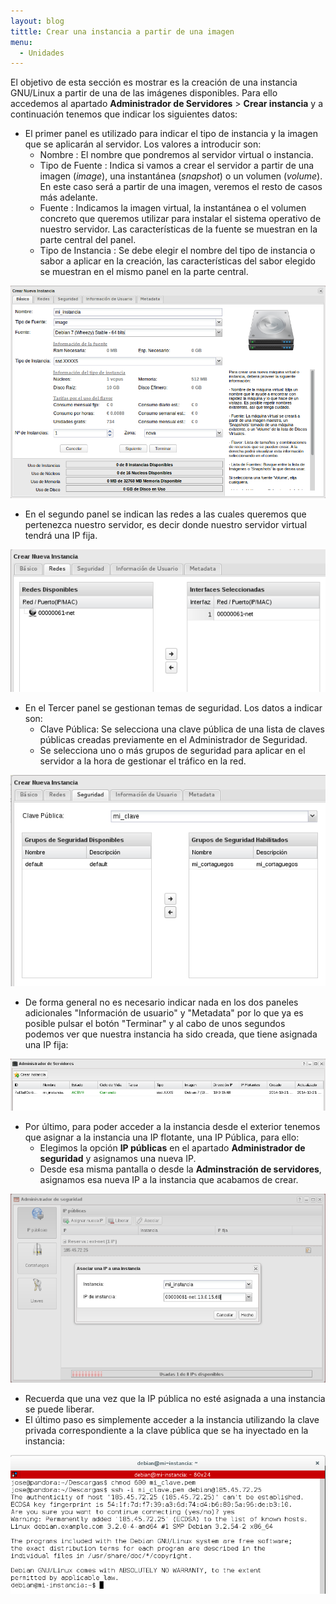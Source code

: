 ```yaml
---
layout: blog
tittle: Crear una instancia a partir de una imagen
menu:
  - Unidades
---
```


El objetivo de esta sección es mostrar es la creación de una instancia GNU/Linux
a partir de una de las imágenes disponibles. Para ello accedemos al apartado
**Administrador de Servidores** > **Crear instancia** y a continuación tenemos
que indicar los siguientes datos:

* El primer panel es utilizado para indicar el tipo de instancia y la imagen que
se aplicarán al servidor. Los valores a introducir son:
  * Nombre : El nombre que pondremos al servidor virtual o instancia.
  * Tipo de Fuente : Indica si vamos a crear el servidor a partir de una
  imagen (*image*), una instantánea (*snapshot*) o un volumen (*volume*). En
  este caso será a partir de una imagen, veremos el resto de casos más
  adelante.
  * Fuente : Indicamos la imagen virtual, la instantánea o el volumen concreto
  que queremos utilizar para instalar el sistema operativo de nuestro
  servidor. Las características de la fuente se muestran en la parte central
  del panel.
  * Tipo de Instancia : Se debe elegir el nombre del tipo de instancia o sabor a
  aplicar en la creación, las características del sabor elegido se muestran en 
  el mismo panel en la parte central.


![instancia](img/demo2_3.png)


* En el segundo panel se indican las redes a las cuales queremos que pertenezca
nuestro servidor, es decir donde nuestro servidor virtual tendrá una IP fija.


![instancia](img/demo2_4.png)


* En el Tercer panel se gestionan temas de seguridad. Los datos a indicar son:
  * Clave Pública: Se selecciona una clave pública de una lista de claves
  públicas creadas previamente en el Administrador de Seguridad. 
  * Se selecciona uno o más grupos de seguridad para aplicar en el servidor a la
  hora de gestionar el tráfico en la red.


![instancia](img/demo2_5.png)


* De forma general no es necesario indicar nada en los dos paneles adicionales
"Información de usuario" y "Metadata" por lo que ya es posible pulsar el botón
"Terminar" y al cabo de unos segundos podemos ver que nuestra instancia ha
sido creada, que tiene asignada una IP fija:


![instancia](img/demo2_6.png)


* Por último, para poder acceder a la instancia desde el exterior tenemos que
asignar a la instancia una IP flotante, una IP Pública, para ello:
  * Elegimos la opción **IP públicas** en el apartado **Administrador de
  seguridad** y asignamos una nueva IP. 
  * Desde esa misma pantalla o desde la **Adminstración de servidores**,
  asignamos esa nueva IP a la instancia que acabamos de crear.


![ip](img/demo2_7.png)	


* Recuerda que una vez que la IP pública no esté asignada a una instancia se
puede liberar.
* El último paso es simplemente acceder a la instancia utilizando la clave 
privada correspondiente a la clave pública que se ha inyectado en la
instancia:


![ip](img/demo2_8.png)	

